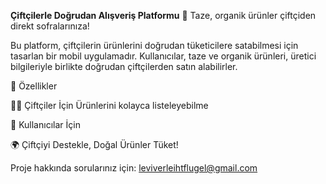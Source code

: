 **Çiftçilerle Doğrudan Alışveriş Platformu** 🌱
Taze, organik ürünler çiftçiden direkt sofralarınıza!

Bu platform, çiftçilerin ürünlerini doğrudan tüketicilere satabilmesi için tasarlan bir mobil uygulamadır. Kullanıcılar, taze ve organik ürünleri, üretici bilgileriyle birlikte doğrudan çiftçilerden satın alabilirler.

📌 Özellikler

👨‍🌾 Çiftçiler İçin
Ürünlerini kolayca listeleyebilme

🛒 Kullanıcılar İçin

🌍 Çiftçiyi Destekle, Doğal Ürünler Tüket!

Proje hakkında sorularınız için: leviverleihtflugel@gmail.com




